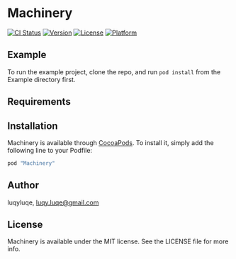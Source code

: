 # Machinery

[![CI Status](http://img.shields.io/travis/luqyluqe/Machinery.svg?style=flat)](https://travis-ci.org/luqyluqe/Machinery)
[![Version](https://img.shields.io/cocoapods/v/Machinery.svg?style=flat)](http://cocoapods.org/pods/Machinery)
[![License](https://img.shields.io/cocoapods/l/Machinery.svg?style=flat)](http://cocoapods.org/pods/Machinery)
[![Platform](https://img.shields.io/cocoapods/p/Machinery.svg?style=flat)](http://cocoapods.org/pods/Machinery)

## Example

To run the example project, clone the repo, and run `pod install` from the Example directory first.

## Requirements

## Installation

Machinery is available through [CocoaPods](http://cocoapods.org). To install
it, simply add the following line to your Podfile:

```ruby
pod "Machinery"
```

## Author

luqyluqe, luqy.luqe@gmail.com

## License

Machinery is available under the MIT license. See the LICENSE file for more info.
